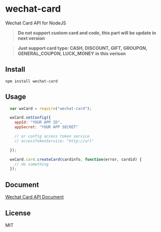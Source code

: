 wechat-card
========================

Wechat Card API for NodeJS 

> **Do not support custom card and code, this part will be update in next version**

> **Just support card type: CASH, DISCOUNT, GIFT, GROUPON, GENERAL_COUPON, LUCK_MONEY in this verison**

## Install

    npm install wechat-card

## Usage

```javascript
  var wxCard = require("wechat-card");

  wxCard.setConfig({
    appId: "YOUR APP ID",
    appSecret: "YOUR APP SECRET"

    // or config access token service
    // accessTokenService: "http://url"

  });

  wxCard.card.createCard(cardinfo, function(error, cardid) {
    // do something
  });
```

## Document

[Wechat Card API Document](docs/index.md)

## License

MIT